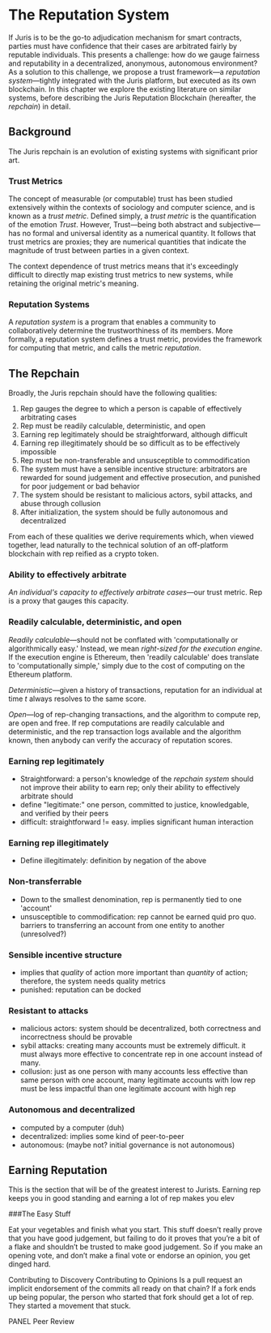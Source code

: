 # The Reputation System

If Juris is to be the go-to adjudication mechanism for smart contracts, parties must have confidence that their cases are arbitrated fairly by reputable individuals. This presents a challenge: how do we gauge fairness and reputability in a decentralized, anonymous, autonomous environment? As a solution to this challenge, we propose a trust framework—a *reputation system*—tightly integrated with the Juris platform, but executed as its own blockchain. In this chapter we explore the existing literature on similar systems, before describing the Juris Reputation Blockchain (hereafter, the *repchain*) in detail.

## Background
The Juris repchain is an evolution of existing systems with significant prior art.
### Trust Metrics
The concept of measurable (or computable) trust has been studied extensively within the contexts of sociology and computer science, and is known as a *trust metric*. Defined simply, a *trust metric* is the quantification of the emotion *Trust*. However, Trust—being both abstract and subjective—has no formal and universal identity as a numerical quantity. It follows that trust metrics are proxies; they are numerical quantities that indicate the magnitude of trust between parties in a given context.

The context dependence of trust metrics means that it's exceedingly difficult to directly map existing trust metrics to new systems, while retaining the original metric's meaning.

### Reputation Systems
A *reputation system* is a program that enables a community to collaboratively determine the trustworthiness of its members. More formally, a reputation system defines a trust metric, provides the framework for computing that metric, and calls the metric *reputation*.

## The Repchain

Broadly, the Juris repchain should have the following qualities:

1. Rep gauges the degree to which a person is capable of effectively arbitrating cases
2. Rep must be readily calculable, deterministic, and open
3. Earning rep legitimately should be straightforward, although difficult
4. Earning rep illegitimately should be so difficult as to be effectively impossible
5. Rep must be non-transferable and unsusceptible to commodification
6. The system must have a sensible incentive structure: arbitrators are rewarded for sound judgement and effective prosecution, and punished for poor judgement or bad behavior
7. The system should be resistant to malicious actors, sybil attacks, and abuse through collusion
8. After initialization, the system should be fully autonomous and decentralized

From each of these qualities we derive requirements which, when viewed together, lead naturally to the technical solution of an off-platform blockchain with rep reified as a crypto token.

### Ability to effectively arbitrate
*An individual's capacity to effectively arbitrate cases*—our trust metric. Rep is a proxy that gauges this capacity.

### Readily calculable, deterministic, and open
*Readily calculable*—should not be conflated with 'computationally or algorithmically easy.' Instead, we mean *right-sized for the execution engine*. If the execution engine is Ethereum, then 'readily calculable' does translate to 'computationally simple,' simply due to the cost of computing on the Ethereum platform.

*Deterministic*—given a history of transactions, reputation for an individual at time *t* always resolves to the same score.

*Open*—log of rep-changing transactions, and the algorithm to compute rep, are open and free. If rep computations are readily calculable and deterministic, and the rep transaction logs available and the algorithm known, then anybody can verify the accuracy of reputation scores.

### Earning rep legitimately
- Straightforward: a person's knowledge of the *repchain system* should not improve their ability to earn rep; only their ability to effectively arbitrate should
- define "legitimate:" one person, committed to justice, knowledgable, and verified by their peers
- difficult: straightforward != easy. implies significant human interaction

### Earning rep illegitimately
- Define illegitimately: definition by negation of the above

### Non-transferrable
- Down to the smallest denomination, rep is permanently tied to one 'account'
- unsusceptible to commodification: rep cannot be earned quid pro quo. barriers to transferring an account from one entity to another (unresolved?)

### Sensible incentive structure
- implies that *quality* of action more important than *quantity* of action; therefore, the system needs quality metrics
- punished: reputation can be docked

### Resistant to attacks
- malicious actors: system should be decentralized, both correctness and incorrectness should be provable
- sybil attacks: creating many accounts must be extremely difficult. it must always more effective to concentrate rep in one account instead of many.
- collusion: just as one person with many accounts less effective than same person with one account, many legitimate accounts with low rep must be less impactful than one legitimate account with high rep

### Autonomous and decentralized
- computed by a computer (duh)
- decentralized: implies some kind of peer-to-peer
- autonomous: (maybe not? initial governance is not autonomous)

## Earning Reputation
This is the section that will be of the greatest interest to Jurists. Earning rep keeps you in good standing and earning a lot of rep makes you elev

###The Easy Stuff

Eat your vegetables and finish what you start. This stuff doesn’t really prove that you have good judgement, but failing to do it proves that you’re a bit of a flake and shouldn’t be trusted to make good judgement. So if you make an opening vote, and don’t make a final vote or endorse an opinion, you get dinged hard.

Contributing to Discovery
Contributing to Opinions
Is a pull request an implicit endorsement of the commits all ready on that chain?
If a fork ends up being popular, the person who started that fork should get a lot of rep. They started a movement that stuck.

PANEL Peer Review
